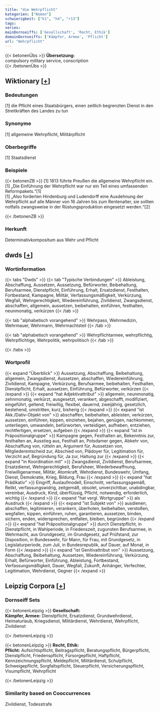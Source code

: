 ```yaml
---
title: "die Wehrpflicht"
kategorien: ["Nomen"]
schwierigkeit: ["k1", "h4", "r13"]
tags:
series:
mainDornseiffs: ['Gesellschaft', 'Recht, Ethik']
domainDornseiffs: ['Kämpfer, Armee', 'Pflicht']
url: "Wehrpflicht"
---
```


{{< betonenÜbs >}}
**Übersetzung:**  
compulsory military service, conscription  
{{< /betonenÜbs >}}

## Wiktionary [[+](https://de.wiktionary.org/wiki/Wehrpflicht)]

### Bedeutungen
[1] die Pflicht eines Staatsbürgers, einen zeitlich begrenzten Dienst in den Streitkräften des Landes zu tun  

### Synonyme
[1] allgemeine Wehrpflicht, Militärpflicht  

### Oberbegriffe
[1] Staatsdienst  

### Beispiele
{{< betonenZB >}}
[1] 1813 führte Preußen die allgemeine Wehrpflicht ein.  
[1] „Die Einführung der Wehrpflicht war nur ein Teil eines umfassenden Reformpakets.“[1]  
[1] „Also forderten Hindenburg und Ludendorff eine Ausdehnung der Wehrpflicht auf alle Männer von 16 Jahren bis zum Rentenalter, sie sollten notfalls zwangsweise in der Rüstungsproduktion eingesetzt werden.“[2]  

{{< /betonenZB >}}
### Herkunft
Determinativkompositum aus Wehr und Pflicht  



## dwds [[+](https://www.dwds.de/wb/Wehrpflicht)]

### Wortinformation
{{< tabs "Dwds" >}}
{{< tab "Typische Verbindungen" >}}
Ableistung, Abschaffung, Aussetzen, Aussetzung, Befürworter, Beibehaltung, Berufsarmee, Dienstpflicht, Einführung, Erhalt, Ersatzdienst, Festhalten, Fortbestand, Kampagne, Militär, Verfassungsmäßigkeit, Verkürzung, Wegfall, Wehrgerechtigkeit, Wiedereinführung, Zivildienst, Zwangsdienst, abschaffen, allgemein, aussetzen, beibehalten, einführen, festhalten, neunmonatig, verkürzen
{{< /tab >}}

{{< tab "alphabetisch vorangehend" >}}
Wehrpass, Wehrmedizin, Wehrmauer, Wehrmann, Wehrmachtsteil
{{< /tab >}}

{{< tab "alphabetisch vorangehend" >}}
Wehrpflichtarmee, wehrpflichtig, Wehrpflichtige, Wehrpolitik, wehrpolitisch
{{< /tab >}}

{{< /tabs >}}

### Wortprofil
{{< expand "Überblick" >}} Aussetzung, Abschaffung, Beibehaltung, allgemein, Zwangsdienst, Aussetzen, abschaffen, Wiedereinführung, Zivildienst, Kampagne, Verkürzung, Berufsarmee, beibehalten, Festhalten, Dienstpflicht, Erhalt, aussetzen, Einführung, Befürworter, verkürzen {{< /expand >}}
{{< expand "hat Adjektivattribut" >}} allgemein, neunmonatig, zehnmonatig, verkürzt, ausgesetzt, verankert, abgeschafft, modifiziert, eingeführt, geltend, freiwillig, flexibel, dauernd, zweijährig, gesetzlich, bestehend, umstritten, kurz, bisherig {{< /expand >}}
{{< expand "ist Akk./Dativ-Objekt von" >}} abschaffen, beibehalten, ableisten, verkürzen, aussetzen, einführen, kippen, einziehen, bejahen, genügen, nachkommen, unterliegen, umwandeln, befürworten, verteidigen, aufheben, entziehen, rechtfertigen, ersetzen, aufgeben {{< /expand >}}
{{< expand "ist in Präpositionalgruppe" >}} Kampagne gegen, Festhalten an, Bekenntnis zur, festhalten an, Ausstieg aus, Festhalt an, Potsdamer gegen, Abkehr von, Abschaffung von, rütteln an, Argument für, Aussetzen von, Mitgliederentscheid zur, Abschied von, Plädoyer für, Legitimation für, Verzicht auf, Begründung für, Ja zur, Haltung zur {{< /expand >}}
{{< expand "in Koordination mit" >}} Zwangsdienst, Zivildienst, Berufsarmee, Ersatzdienst, Wehrgerechtigkeit, Berufsheer, Wiederbewaffnung, Freiwilligenarmee, Militär, Atomkraft, Wehrdienst, Bundeswehr, Umfang, Dienst, Demokratie, Krieg, Bildung, Frau {{< /expand >}}
{{< expand "hat Prädikativ" >}} Eingriff, Auslaufmodell, Einschnitt, verfassungsgemäß, Relikt, verfassungswidrig, zeitgemäß, obsolet, unverzichtbar, unabdingbar, vereinbar, Ausdruck, Kind, überflüssig, Pflicht, notwendig, erforderlich, wichtig {{< /expand >}}
{{< expand "hat vergl. Wortgruppe" >}} als Ausdruck {{< /expand >}}
{{< expand "ist Subjekt von" >}} ausdienen, abschaffen, legitimieren, verankern, überholen, beibehalten, verstoßen, wegfallen, kippen, einführen, ruhen, garantieren, aussetzen, binden, sichern, enden, widersprechen, entfallen, bleiben, begründen {{< /expand >}}
{{< expand "hat Präpositionalgruppe" >}} durch Dienstpflicht, in Dienstpflicht, in Wahlperiode, in Friedenszeit, zugunsten Berufsarmee, in Wehrmacht, aus Grundgesetz, im Grundgesetz, auf Prüfstand, zur Disposition, in Bundeswehr, für Mann, für Frau, mit Grundgesetz, in Legislaturperiode, zum Juli, in Bundesrepublik, auf Dauer, auf Monat, in Form {{< /expand >}}
{{< expand "ist Genitivattribut von" >}} Aussetzung, Abschaffung, Beibehaltung, Aussetzen, Wiedereinführung, Verkürzung, Erhalt, Befürworter, Einführung, Ableistung, Fortbestand, Verfassungsmäßigkeit, Dauer, Wegfall, Zukunft, Anhänger, Verfechter, Legitimation, Wehrdienst, Gegner {{< /expand >}}

## Leipzig Corpora [[+](https://corpora.uni-leipzig.de/en/res?word=Wehrpflicht&corpusId=deu_newscrawl-public_2018)]

### Dornseiff Sets
{{< betonenLeipzig >}}
**Gesellschaft:**  
**Kämpfer, Armee:** Dienstpflicht, Ersatzdienst, Grundwehrdienst, Heimaturlaub, Kriegsdienst, Militärdienst, Wehrdienst, Wehrpflicht, Zivildienst  

{{< /betonenLeipzig >}}


{{< betonenLeipzig >}}
**Recht, Ethik:**  
**Pflicht:** Aufsichtspflicht, Beitragspflicht, Beratungspflicht, Bürgerpflicht, Dienstpflicht, Friedenspflicht, Fürsorgepflicht, Haftpflicht, Kennzeichnungspflicht, Meldepflicht, Militärdienst, Schulpflicht, Schweigepflicht, Sorgfaltspflicht, Steuerpflicht, Versicherungspflicht, Visumpflicht, Wehrpflicht  

{{< /betonenLeipzig >}}

### Similarity based on Cooccurrences
Zivildienst, Todesstrafe

